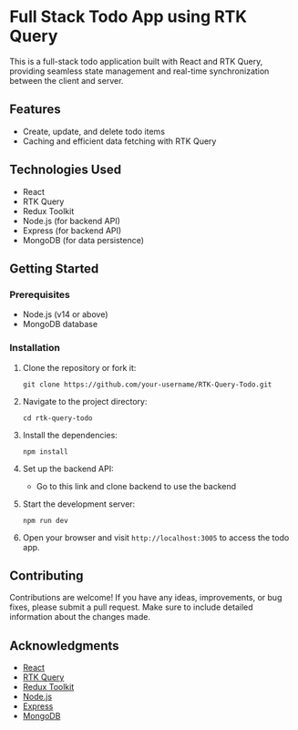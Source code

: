 # Full Stack Todo App using RTK Query

This is a full-stack todo application built with React and RTK Query, providing seamless state management and real-time synchronization between the client and server.

## Features

- Create, update, and delete todo items
- Caching and efficient data fetching with RTK Query

## Technologies Used

- React
- RTK Query
- Redux Toolkit
- Node.js (for backend API)
- Express (for backend API)
- MongoDB (for data persistence)

## Getting Started

### Prerequisites

- Node.js (v14 or above)
- MongoDB database

### Installation

1. Clone the repository or fork it:

   ```shell
   git clone https://github.com/your-username/RTK-Query-Todo.git
   ```

2. Navigate to the project directory:

   ```shell
   cd rtk-query-todo
   ```

3. Install the dependencies:

   ```shell
   npm install
   ```

4. Set up the backend API:

   - Go to this link and clone backend to use the backend

5. Start the development server:

   ```shell
   npm run dev 
   ```

6. Open your browser and visit `http://localhost:3005` to access the todo app.

## Contributing

Contributions are welcome! If you have any ideas, improvements, or bug fixes, please submit a pull request. Make sure to include detailed information about the changes made.

## Acknowledgments

- [React](https://reactjs.org/)
- [RTK Query](https://redux-toolkit.js.org/rtk-query/overview)
- [Redux Toolkit](https://redux-toolkit.js.org/)
- [Node.js](https://nodejs.org/)
- [Express](https://expressjs.com/)
- [MongoDB](https://www.mongodb.com/)

